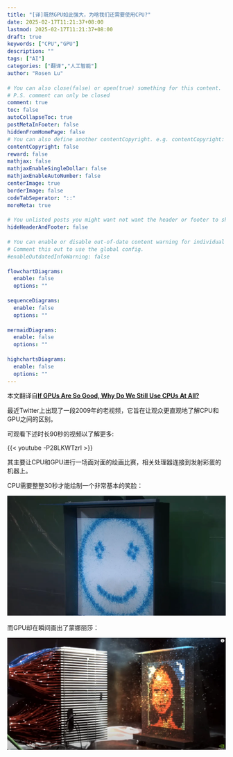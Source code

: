 ```yaml
---
title: "[译]既然GPU如此强大，为啥我们还需要使用CPU?"
date: 2025-02-17T11:21:37+08:00
lastmod: 2025-02-17T11:21:37+08:00
draft: true
keywords: ["CPU","GPU"]
description: ""
tags: ["AI"]
categories: ["翻译","人工智能"]
author: "Rosen Lu"

# You can also close(false) or open(true) something for this content.
# P.S. comment can only be closed
comment: true
toc: false
autoCollapseToc: true
postMetaInFooter: false
hiddenFromHomePage: false
# You can also define another contentCopyright. e.g. contentCopyright: "This is another copyright."
contentCopyright: false
reward: false
mathjax: false
mathjaxEnableSingleDollar: false
mathjaxEnableAutoNumber: false
centerImage: true
borderImage: false
codeTabSeperator: "::"
moreMeta: true

# You unlisted posts you might want not want the header or footer to show
hideHeaderAndFooter: false

# You can enable or disable out-of-date content warning for individual post.
# Comment this out to use the global config.
#enableOutdatedInfoWarning: false

flowchartDiagrams:
  enable: false
  options: ""

sequenceDiagrams: 
  enable: false
  options: ""

mermaidDiagrams: 
  enable: false
  options: ""

highchartsDiagrams: 
  enable: false
  options: ""
---
```


本文翻译自[**If GPUs Are So Good, Why Do We Still Use CPUs At All?**](https://codingstuff.substack.com/p/if-gpus-are-so-good-why-do-we-still)

<!--more-->

最近Twitter上出现了一段2009年的老视频，它旨在让观众更直观地了解CPU和GPU之间的区别。

可观看下述时长90秒的视频以了解更多:

{{< youtube -P28LKWTzrI >}}

其主要让CPU和GPU进行一场面对面的绘画比赛，相关处理器连接到发射彩蛋的机器上。

CPU需要整整30秒才能绘制一个非常基本的笑脸：

![CPU绘画结果](/blog_img/translate/ai/if-gpus-are-so-good-why-do-we-still/cpu-paint-result.webp "CPU绘画结果") 

而GPU却在瞬间画出了蒙娜丽莎：

![GPU绘画结果](/blog_img/translate/ai/if-gpus-are-so-good-why-do-we-still/gpu-paint-result.webp "GPU绘画结果") 